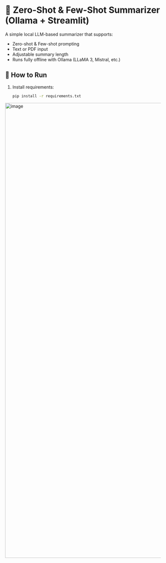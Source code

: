 # 📄 Zero-Shot & Few-Shot Summarizer (Ollama + Streamlit)

A simple local LLM-based summarizer that supports:
- Zero-shot & Few-shot prompting
- Text or PDF input
- Adjustable summary length
- Runs fully offline with Ollama (LLaMA 3, Mistral, etc.)

## 🚀 How to Run
1. Install requirements:
   ```bash
   pip install -r requirements.txt
<img width="2876" height="1474" alt="image" src="https://github.com/user-attachments/assets/421902b1-7c3e-40c2-a4f6-a5007ee95839" />
